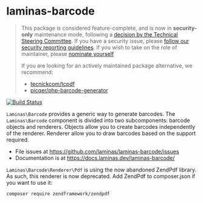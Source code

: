 # laminas-barcode

> This package is considered feature-complete, and is now in **security-only** maintenance mode, following a [decision by the Technical Steering Committee](https://github.com/laminas/technical-steering-committee/blob/2b55453e172a1b8c9c4c212be7cf7e7a58b9352c/meetings/minutes/2020-08-03-TSC-Minutes.md#vote-on-components-to-mark-as-security-only).
> If you have a security issue, please [follow our security reporting guidelines](https://getlaminas.org/security/).
> If you wish to take on the role of maintainer, please [nominate yourself](https://github.com/laminas/technical-steering-committee/issues/new?assignees=&labels=Nomination&template=Maintainer_Nomination.md&title=%5BNOMINATION%5D%5BMAINTAINER%5D%3A+%7Bname+of+person+being+nominated%7D)
>
> If you are looking for an actively maintained package alternative, we recommend:
>
> - [tecnickcom/tcpdf](https://packagist.org/packages/tecnickcom/tcpdf)
> - [picqer/php-barcode-generator](https://packagist.org/packages/picqer/php-barcode-generator)

[![Build Status](https://github.com/laminas/laminas-barcode/workflows/Continuous%20Integration/badge.svg)](https://github.com/laminas/laminas-barcode/actions?query=workflow%3A"Continuous+Integration")

`Laminas\Barcode` provides a generic way to generate barcodes. The `Laminas\Barcode`
component is divided into two subcomponents: barcode objects and renderers.
Objects allow you to create barcodes independently of the renderer. Renderer
allow you to draw barcodes based on the support required.

- File issues at https://github.com/laminas/laminas-barcode/issues
- Documentation is at https://docs.laminas.dev/laminas-barcode/

`Laminas\Barcode\Renderer\Pdf` is using the now abandoned ZendPdf library. As such, this renderer is now deprecated. Add ZendPdf to composer.json if you want to use it:

```composer require zendframework/zendpdf``` 